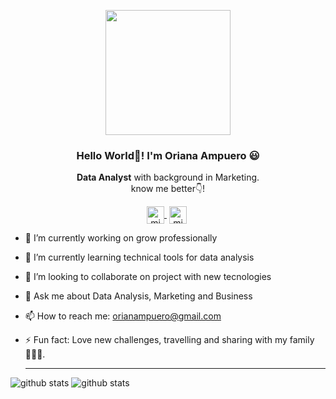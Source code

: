 <p align="center" width="300">
   <img align="center" width="200" src="https://github.com/OrianAmpuero/Images/blob/main/images/Dise%C3%B1o%20sin%20t%C3%ADtulo.png" />
   <h3 align="center">Hello World👋! I'm Oriana Ampuero 😃</h3>
</p>

<p align="center"> <strong>Data Analyst</strong> with background in Marketing.<br /> know me better👇!</p>
<p align="center">
   <a href="https://www.linkedin.com/in/oriana-ampuero/" target="blank" style='margin-right:4px'>
    <img align="center" src="https://cdn.jsdelivr.net/npm/simple-icons@3.0.1/icons/linkedin.svg" alt="midudev" height="28px" width="28px" />
  </a>
   <a href="https://www.instagram.com/hernandezampuero/?hl=es" target="blank" style='margin-right:4px'>
    <img align="center" src="https://cdn.jsdelivr.net/npm/simple-icons@3.0.1/icons/instagram.svg" alt="midudev" height="28px" width="28px" />
  </a>
</p>


- 🔭 I’m currently working on grow professionally
- 🌱 I’m currently learning technical tools for data analysis
- 👯 I’m looking to collaborate on project with new tecnologies
- 💬 Ask me about Data Analysis, Marketing and Business
- 📫 How to reach me: orianampuero@gmail.com
- ⚡ Fun fact: Love new challenges, travelling and sharing with my family👨‍👩‍👧.

  ---
  
 ![github stats](https://github-readme-stats.vercel.app/api?username=OrianAmpuero&show_icons=true&theme=onedark)
 ![github stats](https://github-readme-stats.vercel.app/api/top-langs/?username=OrianAmpuero)